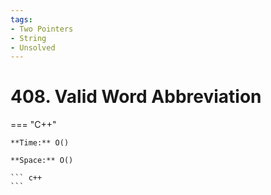 ```yaml
---
tags:
- Two Pointers
- String
- Unsolved
---
```



# 408. Valid Word Abbreviation

=== "C++"

    **Time:** O()

    **Space:** O()

    ``` c++
    ```